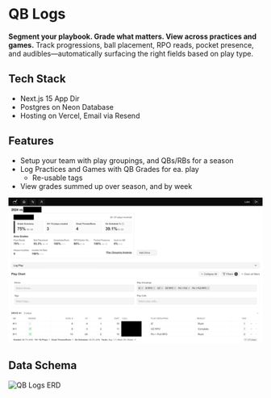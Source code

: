 # QB Logs

**Segment your playbook. Grade what matters. View across practices and games.**
Track progressions, ball placement, RPO reads, pocket presence, and audibles—automatically surfacing the right fields based on play type.

## Tech Stack
- Next.js 15 App Dir
- Postgres on Neon Database
- Hosting on Vercel, Email via Resend

## Features
- Setup your team with play groupings, and QBs/RBs for a season
- Log Practices and Games with QB Grades for ea. play
  - Re-usable tags
- View grades summed up over season, and by week

![QB Logs View](/public/qbly.jpg "QB Logs View")


## Data Schema
![QB Logs ERD](/public/QB%20Logs%20ERD.svg "QB Logs ERD")
